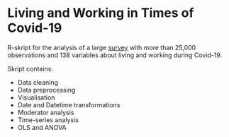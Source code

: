 # Living and Working in Times of Covid-19
R-skript for the analysis of a large [survey](https://datasets.iza.org/dataset/1388/wageindicator-survey-of-living-and-working-in-coronavirus-times-2020
) with more than 25,000 observations and 138 variables about living and working during Covid-19.

Skript contains:
- Data cleaning
- Data preprocessing
- Visualisation
- Date and Datetime transformations
- Moderator analysis
- Time-series analysis
- OLS and ANOVA

